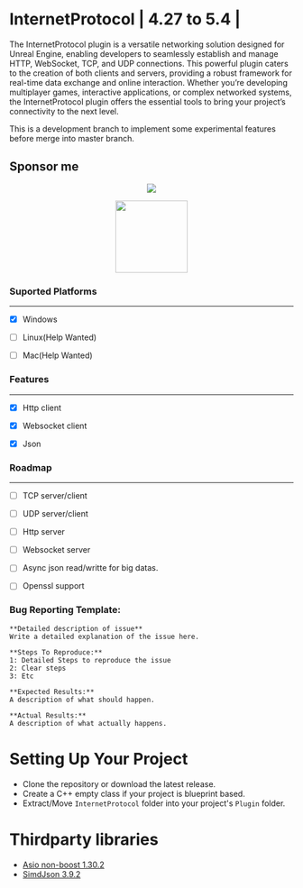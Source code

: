 # InternetProtocol | 4.27 to 5.4 |

The InternetProtocol plugin is a versatile networking solution designed for Unreal Engine, enabling developers to seamlessly establish and manage HTTP, WebSocket, TCP, and UDP connections. This powerful plugin caters to the creation of both clients and servers, providing a robust framework for real-time data exchange and online interaction. Whether you’re developing multiplayer games, interactive applications, or complex networked systems, the InternetProtocol plugin offers the essential tools to bring your project’s connectivity to the next level.

This is a development branch to implement some experimental features before merge into master branch.


## Sponsor me

<p align="center">
  <a href="https://www.paypal.com/donate?hosted_button_id=L48BPZ4VVCN6Q"><img src="https://www.paypalobjects.com/en_US/i/btn/btn_donateCC_LG.gif"></a>
</p>
<p align="center">
  <a href="https://nubank.com.br/pagar/1bcou4/5D6eezlHdm"><img src="https://logodownload.org/wp-content/uploads/2020/02/pix-bc-logo.png" width="128"></a>
</p>

### Suported Platforms

---

- [x] Windows

- [ ] Linux(Help Wanted)

- [ ] Mac(Help Wanted)

### Features

---

- [x] Http client

- [x] Websocket client

- [x] Json

### Roadmap

---

- [ ] TCP server/client

- [ ] UDP server/client

- [ ] Http server

- [ ] Websocket server

- [ ] Async json read/writte for big datas.

- [ ] Openssl support

### Bug Reporting Template:
```
**Detailed description of issue**
Write a detailed explanation of the issue here.

**Steps To Reproduce:**
1: Detailed Steps to reproduce the issue 
2: Clear steps
3: Etc

**Expected Results:**
A description of what should happen.

**Actual Results:**
A description of what actually happens.
```

# Setting Up Your Project
- Clone the repository or download the latest release.
- Create a C++ empty class if your project is blueprint based.
- Extract/Move `InternetProtocol` folder into your project's `Plugin` folder.

# Thirdparty libraries
- [Asio non-boost 1.30.2](https://think-async.com/Asio/)
- [SimdJson 3.9.2](https://simdjson.org/)
